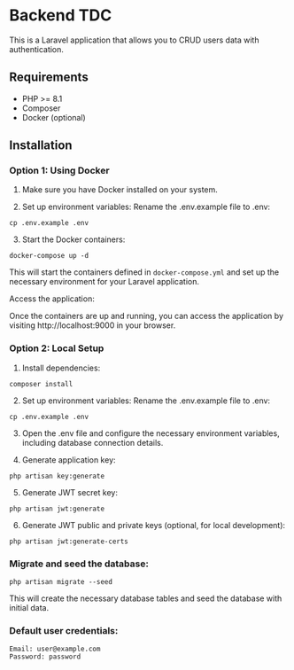 # Backend TDC

This is a Laravel application that allows you to CRUD users data with authentication.

## Requirements

-   PHP >= 8.1
-   Composer
-   Docker (optional)

## Installation

### Option 1: Using Docker

1. Make sure you have Docker installed on your system.

2. Set up environment variables:
   Rename the .env.example file to .env:

```
cp .env.example .env
```

3. Start the Docker containers:

```
docker-compose up -d

```

This will start the containers defined in `docker-compose.yml` and set up the necessary environment for your Laravel application.

Access the application:

Once the containers are up and running, you can access the application by visiting http://localhost:9000 in your browser.

### Option 2: Local Setup

1. Install dependencies:

```
composer install
```

2. Set up environment variables:
   Rename the .env.example file to .env:

```
cp .env.example .env
```

3. Open the .env file and configure the necessary environment variables, including database connection details.

4. Generate application key:

```
php artisan key:generate
```

5. Generate JWT secret key:

```
php artisan jwt:generate
```

6. Generate JWT public and private keys (optional, for local development):

```
php artisan jwt:generate-certs
```

### Migrate and seed the database:

```
php artisan migrate --seed
```

This will create the necessary database tables and seed the database with initial data.

### Default user credentials:

```
Email: user@example.com
Password: password
```
